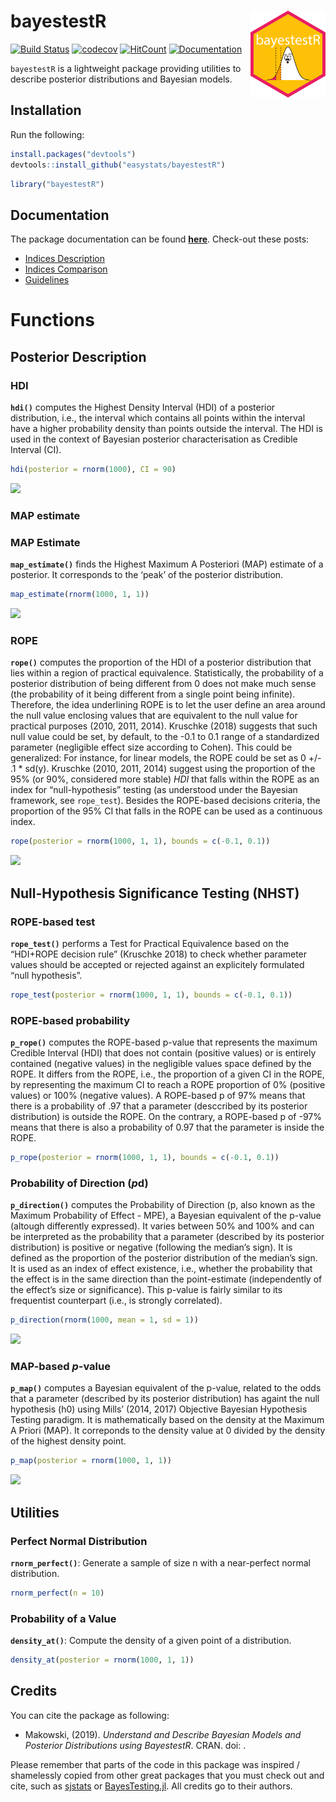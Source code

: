 
# bayestestR <img src='man/figures/logo.png' align="right" height="139" />

[![Build
Status](https://travis-ci.org/easystats/bayestestR.svg?branch=master)](https://travis-ci.org/easystats/bayestestR)
[![codecov](https://codecov.io/gh/easystats/bayestestR/branch/master/graph/badge.svg)](https://codecov.io/gh/easystats/bayestestR)
[![HitCount](http://hits.dwyl.io/easystats/bayestestR.svg)](http://hits.dwyl.io/easystats/bayestestR)
[![Documentation](https://img.shields.io/badge/documentation-bayestestR-orange.svg?colorB=E91E63)](https://easystats.github.io/bayestestR/)

`bayestestR` is a lightweight package providing utilities to describe
posterior distributions and Bayesian models.

## Installation

Run the following:

``` r
install.packages("devtools")
devtools::install_github("easystats/bayestestR")
```

``` r
library("bayestestR")
```

## Documentation

The package documentation can be found
[**here**](https://easystats.github.io/bayestestR/). Check-out these
posts:

  - [Indices
    Description](https://easystats.github.io/bayestestR/articles/IndicesDescription.html)
  - [Indices
    Comparison](https://easystats.github.io/bayestestR/articles/IndicesComparison.html)
  - [Guidelines](https://easystats.github.io/bayestestR/articles/Guidelines.html)

# Functions

## Posterior Description

### HDI

**`hdi()`** computes the Highest Density Interval (HDI) of a posterior
distribution, i.e., the interval which contains all points within the
interval have a higher probability density than points outside the
interval. The HDI is used in the context of Bayesian posterior
characterisation as Credible Interval
(CI).

``` r
hdi(posterior = rnorm(1000), CI = 90)
```

![](https://easystats.github.io/bayestestR/articles/IndicesDescription_files/figure-html/unnamed-chunk-3-1.png)

### MAP estimate

### MAP Estimate

**`map_estimate()`** finds the Highest Maximum A Posteriori (MAP)
estimate of a posterior. It corresponds to the ‘peak’ of the posterior
distribution.

``` r
map_estimate(rnorm(1000, 1, 1))
```

![](https://easystats.github.io/bayestestR/articles/IndicesDescription_files/figure-html/unnamed-chunk-5-1.png)

### ROPE

**`rope()`** computes the proportion of the HDI of a posterior
distribution that lies within a region of practical equivalence.
Statistically, the probability of a posterior distribution of being
different from 0 does not make much sense (the probability of it being
different from a single point being infinite). Therefore, the idea
underlining ROPE is to let the user define an area around the null value
enclosing values that are equivalent to the null value for practical
purposes (2010, 2011, 2014). Kruschke (2018) suggests that such null
value could be set, by default, to the -0.1 to 0.1 range of a
standardized parameter (negligible effect size according to Cohen). This
could be generalized: For instance, for linear models, the ROPE could be
set as 0 +/- .1 \* sd(y). Kruschke (2010, 2011, 2014) suggest using the
proportion of the 95% (or 90%, considered more stable) *HDI* that falls
within the ROPE as an index for “null-hypothesis” testing (as understood
under the Bayesian framework, see `rope_test`). Besides the ROPE-based
decisions criteria, the proportion of the 95% CI that falls in the ROPE
can be used as a continuous
index.

``` r
rope(posterior = rnorm(1000, 1, 1), bounds = c(-0.1, 0.1))
```

![](https://easystats.github.io/bayestestR/articles/IndicesDescription_files/figure-html/unnamed-chunk-7-1.png)

## Null-Hypothesis Significance Testing (NHST)

### ROPE-based test

**`rope_test()`** performs a Test for Practical Equivalence based on the
“HDI+ROPE decision rule” (Kruschke 2018) to check whether parameter
values should be accepted or rejected against an explicitely formulated
“null hypothesis”.

``` r
rope_test(posterior = rnorm(1000, 1, 1), bounds = c(-0.1, 0.1))
```

### ROPE-based probability

**`p_rope()`** computes the ROPE-based p-value that represents the
maximum Credible Interval (HDI) that does not contain (positive values)
or is entirely contained (negative values) in the negligible values
space defined by the ROPE. It differs from the ROPE, i.e., the
proportion of a given CI in the ROPE, by representing the maximum CI to
reach a ROPE proportion of 0% (positive values) or 100% (negative
values). A ROPE-based p of 97% means that there is a probability of .97
that a parameter (desccribed by its posterior distribution) is outside
the ROPE. On the contrary, a ROPE-based p of -97% means that there is
also a probability of 0.97 that the parameter is inside the ROPE.

``` r
p_rope(posterior = rnorm(1000, 1, 1), bounds = c(-0.1, 0.1))
```

### Probability of Direction (*p*d)

**`p_direction()`** computes the Probability of Direction (p, also known
as the Maximum Probability of Effect - MPE), a Bayesian equivalent of
the p-value (altough differently expressed). It varies between 50% and
100% and can be interpreted as the probability that a parameter
(described by its posterior distribution) is positive or negative
(following the median’s sign). It is defined as the proportion of the
posterior distribution of the median’s sign. It is used as an index of
effect existence, i.e., whether the probability that the effect is in
the same direction than the point-estimate (independently of the
effect’s size or significance). This p-value is fairly similar to its
frequentist counterpart (i.e., is strongly
correlated).

``` r
p_direction(rnorm(1000, mean = 1, sd = 1))
```

![](https://easystats.github.io/bayestestR/articles/IndicesDescription_files/figure-html/unnamed-chunk-11-1.png)

### MAP-based *p*-value

**`p_map()`** computes a Bayesian equivalent of the p-value, related to
the odds that a parameter (described by its posterior distribution) has
againt the null hypothesis (h0) using Mills’ (2014, 2017) Objective
Bayesian Hypothesis Testing paradigm. It is mathematically based on the
density at the Maximum A Priori (MAP). It correponds to the density
value at 0 divided by the density of the highest density
point.

``` r
p_map(posterior = rnorm(1000, 1, 1))
```

![](https://easystats.github.io/bayestestR/articles/IndicesDescription_files/figure-html/unnamed-chunk-13-1.png)

## Utilities

### Perfect Normal Distribution

**`rnorm_perfect()`**: Generate a sample of size n with a near-perfect
normal distribution.

``` r
rnorm_perfect(n = 10)
```

### Probability of a Value

**`density_at()`**: Compute the density of a given point of a
distribution.

``` r
density_at(posterior = rnorm(1000, 1, 1))
```

## Credits

You can cite the package as following:

  - Makowski, (2019). *Understand and Describe Bayesian Models and
    Posterior Distributions using BayestestR*. CRAN. doi: .

Please remember that parts of the code in this package was inspired /
shamelessly copied from other great packages that you must check out and
cite, such as [sjstats](https://github.com/strengejacke/sjstats) or
[BayesTesting.jl](https://github.com/tszanalytics/BayesTesting.jl). All
credits go to their authors.

